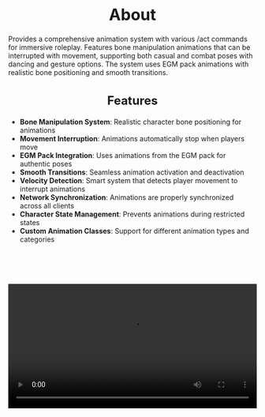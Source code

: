<h1 style="text-align:center; font-size:2rem; font-weight:bold;">About</h1>

Provides a comprehensive animation system with various /act commands for immersive roleplay. Features bone manipulation animations that can be interrupted with movement, supporting both casual and combat poses with dancing and gesture options. The system uses EGM pack animations with realistic bone positioning and smooth transitions.

<h2 style="text-align:center; font-size:1.5rem; font-weight:bold;">Features</h2>

- **Bone Manipulation System**: Realistic character bone positioning for animations
- **Movement Interruption**: Animations automatically stop when players move
- **EGM Pack Integration**: Uses animations from the EGM pack for authentic poses
- **Smooth Transitions**: Seamless animation activation and deactivation
- **Velocity Detection**: Smart system that detects player movement to interrupt animations
- **Network Synchronization**: Animations are properly synchronized across all clients
- **Character State Management**: Prevents animations during restricted states
- **Custom Animation Classes**: Support for different animation types and categories

<br><br>

<p align="center">
  <video width="1200" style="max-width:100%; margin-bottom: 40px; margin-top: 20px;" controls>
    <source src="https://bleonheart.github.io/assets/animation.mp4" type="video/mp4">
    Your browser does not support the video tag.
  </video>
</p>

<br><br>
